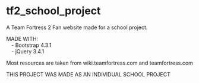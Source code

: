 # tf2_school_project

A Team Fortress 2 Fan website made for a school project.

MADE WITH:<br />
&emsp;- Bootstrap 4.3.1<br />
&emsp;- jQuery 3.4.1<br />

Most resources are taken from wiki.teamfortress.com and teamfortress.com

THIS PROJECT WAS MADE AS AN INDIVIDUAL SCHOOL PROJECT
